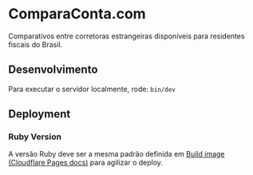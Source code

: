 # ComparaConta.com

Comparativos entre corretoras estrangeiras disponíveis para residentes fiscais do Brasil.

## Desenvolvimento

Para executar o servidor localmente, rode: `bin/dev`

## Deployment

### Ruby Version

A versão Ruby deve ser a mesma padrão definida em [Build image (Cloudflare Pages docs)](https://developers.cloudflare.com/pages/configuration/build-image/) para agilizar o deploy.
